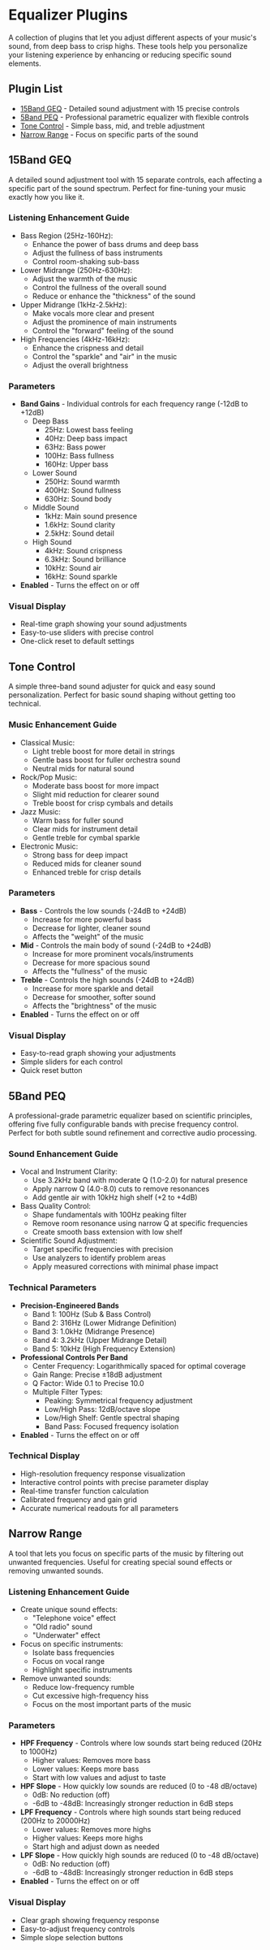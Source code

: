 # Equalizer Plugins

A collection of plugins that let you adjust different aspects of your music's sound, from deep bass to crisp highs. These tools help you personalize your listening experience by enhancing or reducing specific sound elements.

## Plugin List

- [15Band GEQ](#15band-geq) - Detailed sound adjustment with 15 precise controls
- [5Band PEQ](#5band-peq) - Professional parametric equalizer with flexible controls
- [Tone Control](#tone-control) - Simple bass, mid, and treble adjustment
- [Narrow Range](#narrow-range) - Focus on specific parts of the sound

## 15Band GEQ

A detailed sound adjustment tool with 15 separate controls, each affecting a specific part of the sound spectrum. Perfect for fine-tuning your music exactly how you like it.

### Listening Enhancement Guide
- Bass Region (25Hz-160Hz):
  - Enhance the power of bass drums and deep bass
  - Adjust the fullness of bass instruments
  - Control room-shaking sub-bass
- Lower Midrange (250Hz-630Hz):
  - Adjust the warmth of the music
  - Control the fullness of the overall sound
  - Reduce or enhance the "thickness" of the sound
- Upper Midrange (1kHz-2.5kHz):
  - Make vocals more clear and present
  - Adjust the prominence of main instruments
  - Control the "forward" feeling of the sound
- High Frequencies (4kHz-16kHz):
  - Enhance the crispness and detail
  - Control the "sparkle" and "air" in the music
  - Adjust the overall brightness

### Parameters
- **Band Gains** - Individual controls for each frequency range (-12dB to +12dB)
  - Deep Bass
    - 25Hz: Lowest bass feeling
    - 40Hz: Deep bass impact
    - 63Hz: Bass power
    - 100Hz: Bass fullness
    - 160Hz: Upper bass
  - Lower Sound
    - 250Hz: Sound warmth
    - 400Hz: Sound fullness
    - 630Hz: Sound body
  - Middle Sound
    - 1kHz: Main sound presence
    - 1.6kHz: Sound clarity
    - 2.5kHz: Sound detail
  - High Sound
    - 4kHz: Sound crispness
    - 6.3kHz: Sound brilliance
    - 10kHz: Sound air
    - 16kHz: Sound sparkle
- **Enabled** - Turns the effect on or off

### Visual Display
- Real-time graph showing your sound adjustments
- Easy-to-use sliders with precise control
- One-click reset to default settings

## Tone Control

A simple three-band sound adjuster for quick and easy sound personalization. Perfect for basic sound shaping without getting too technical.

### Music Enhancement Guide
- Classical Music:
  - Light treble boost for more detail in strings
  - Gentle bass boost for fuller orchestra sound
  - Neutral mids for natural sound
- Rock/Pop Music:
  - Moderate bass boost for more impact
  - Slight mid reduction for clearer sound
  - Treble boost for crisp cymbals and details
- Jazz Music:
  - Warm bass for fuller sound
  - Clear mids for instrument detail
  - Gentle treble for cymbal sparkle
- Electronic Music:
  - Strong bass for deep impact
  - Reduced mids for cleaner sound
  - Enhanced treble for crisp details

### Parameters
- **Bass** - Controls the low sounds (-24dB to +24dB)
  - Increase for more powerful bass
  - Decrease for lighter, cleaner sound
  - Affects the "weight" of the music
- **Mid** - Controls the main body of sound (-24dB to +24dB)
  - Increase for more prominent vocals/instruments
  - Decrease for more spacious sound
  - Affects the "fullness" of the music
- **Treble** - Controls the high sounds (-24dB to +24dB)
  - Increase for more sparkle and detail
  - Decrease for smoother, softer sound
  - Affects the "brightness" of the music
- **Enabled** - Turns the effect on or off

### Visual Display
- Easy-to-read graph showing your adjustments
- Simple sliders for each control
- Quick reset button

## 5Band PEQ

A professional-grade parametric equalizer based on scientific principles, offering five fully configurable bands with precise frequency control. Perfect for both subtle sound refinement and corrective audio processing.

### Sound Enhancement Guide
- Vocal and Instrument Clarity:
  - Use 3.2kHz band with moderate Q (1.0-2.0) for natural presence
  - Apply narrow Q (4.0-8.0) cuts to remove resonances
  - Add gentle air with 10kHz high shelf (+2 to +4dB)
- Bass Quality Control:
  - Shape fundamentals with 100Hz peaking filter
  - Remove room resonance using narrow Q at specific frequencies
  - Create smooth bass extension with low shelf
- Scientific Sound Adjustment:
  - Target specific frequencies with precision
  - Use analyzers to identify problem areas
  - Apply measured corrections with minimal phase impact

### Technical Parameters
- **Precision-Engineered Bands**
  - Band 1: 100Hz (Sub & Bass Control)
  - Band 2: 316Hz (Lower Midrange Definition)
  - Band 3: 1.0kHz (Midrange Presence)
  - Band 4: 3.2kHz (Upper Midrange Detail)
  - Band 5: 10kHz (High Frequency Extension)
- **Professional Controls Per Band**
  - Center Frequency: Logarithmically spaced for optimal coverage
  - Gain Range: Precise ±18dB adjustment
  - Q Factor: Wide 0.1 to Precise 10.0
  - Multiple Filter Types:
    - Peaking: Symmetrical frequency adjustment
    - Low/High Pass: 12dB/octave slope
    - Low/High Shelf: Gentle spectral shaping
    - Band Pass: Focused frequency isolation
- **Enabled** - Turns the effect on or off

### Technical Display
- High-resolution frequency response visualization
- Interactive control points with precise parameter display
- Real-time transfer function calculation
- Calibrated frequency and gain grid
- Accurate numerical readouts for all parameters

## Narrow Range

A tool that lets you focus on specific parts of the music by filtering out unwanted frequencies. Useful for creating special sound effects or removing unwanted sounds.

### Listening Enhancement Guide
- Create unique sound effects:
  - "Telephone voice" effect
  - "Old radio" sound
  - "Underwater" effect
- Focus on specific instruments:
  - Isolate bass frequencies
  - Focus on vocal range
  - Highlight specific instruments
- Remove unwanted sounds:
  - Reduce low-frequency rumble
  - Cut excessive high-frequency hiss
  - Focus on the most important parts of the music

### Parameters
- **HPF Frequency** - Controls where low sounds start being reduced (20Hz to 1000Hz)
  - Higher values: Removes more bass
  - Lower values: Keeps more bass
  - Start with low values and adjust to taste
- **HPF Slope** - How quickly low sounds are reduced (0 to -48 dB/octave)
  - 0dB: No reduction (off)
  - -6dB to -48dB: Increasingly stronger reduction in 6dB steps
- **LPF Frequency** - Controls where high sounds start being reduced (200Hz to 20000Hz)
  - Lower values: Removes more highs
  - Higher values: Keeps more highs
  - Start high and adjust down as needed
- **LPF Slope** - How quickly high sounds are reduced (0 to -48 dB/octave)
  - 0dB: No reduction (off)
  - -6dB to -48dB: Increasingly stronger reduction in 6dB steps
- **Enabled** - Turns the effect on or off

### Visual Display
- Clear graph showing frequency response
- Easy-to-adjust frequency controls
- Simple slope selection buttons
